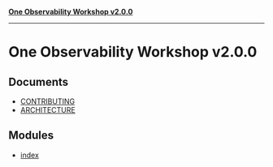 <!--
Copyright Amazon.com, Inc. or its affiliates. All Rights Reserved.
SPDX-License-Identifier: Apache-2.0
-->
[**One Observability Workshop v2.0.0**](README.md)

***

# One Observability Workshop v2.0.0

## Documents

- [CONTRIBUTING](documents/CONTRIBUTING.md)
- [ARCHITECTURE](documents/ARCHITECTURE.md)

## Modules

- [index](index/README.md)
